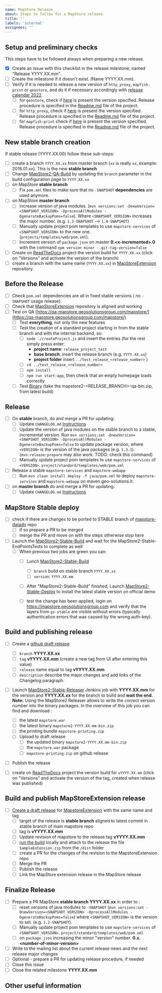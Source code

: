 ```yaml
---
name: MapStore Release
about: Steps to follow for a MapStore release
title: ''
labels: 'internal'
assignees: ''
---
```


## Setup and preliminary checks

This steps have to be followed always when preparing a new release.

- [x] Create an issue with this checklist in the release milestone, named "Release YYYY.XX.mm".
- [ ] Create the milestone if it doesn't exist. (Name YYYY.XX.mm).
- [ ] Verify if it is needed to release a new version of `http_proxy`, `mapfish-print` or `geostore`, and do it if necessary accordingly with [release calendar 2022](https://github.com/geosolutions-it/MapStore2/wiki/MapStore-Releases-2022).
  - [ ] for `geostore`, check if [here](https://maven.geo-solutions.it/it/geosolutions/geostore/geostore-webapp/) is present the version specified. Release procedure is specified in the [Readme.md](https://github.com/geosolutions-it/geostore) file of the project.
  - [ ] for `http_proxy`, check if [here](https://maven.geo-solutions.it/proxy/http_proxy/) is present the version specified. Release procedure is specified in the [Readme.md](https://github.com/geosolutions-it/http-proxy) file of the project.
  - [ ] for `mapfish-print` check if [here](https://maven.geo-solutions.it/proxy/http_proxy/) is present the version specified. Release procedure is specified in the [Readme.md](https://github.com/geosolutions-it/mapfish-print) file of the project.

## New stable branch creation

If stable release (YYYY.XX.00) follow these sub-steps:

- [ ] create a branch `YYYY.XX.xx` from master branch  (`xx` is really `xx`, example: 2018.01.xx). This is the new **stable branch**
- [ ] Change [MapStore2-QA-Build](http://build.geosolutionsgroup.com/view/MapStore/job/MapStore/view/MapStore%20QA/job/MapStore2-QA-Build/) by updating the `branch` parameter in the build configuration page to `YYYY.XX.xx`
- [ ] on MapStore **stable branch**
    - [ ] Fix `pom.xml` files to make sure that no `-SNAPSHOT` **dependencies** are used anymore.
- [ ] on MapStore **master branch**
    - [ ] increase version of java modules. (`mvn versions:set -DnewVersion=<SNAPSHOT_VERSION> -DprocessAllModules -DgenerateBackupPoms=false`). Where `<SNAPSHOT_VERSION>` increases the major number. (e.g. `1.3-SNAPSHOT` --> `1.4-SNAPSHOT`)
    - [ ] Manually update project pom templates to use `mapstore-services` of `<SNAPSHOT_VERSION>` to the new one. (`projects/templates/web/pom.xml`).
    - [ ] Increment version of `package.json` on master **0.&lt;x-incremented&gt;.0** with the command `npm version minor --git-tag-version=false`
- [ ] Create on [ReadTheDocs](https://readthedocs.org/projects/mapstore/) project the version build for `YYYY.XX.xx` (click on "Versions" and activate the version of the branch)
- [ ] create a branch with the same name (`YYYY.XX.xx`) in [MapStoreExtension](https://github.com/geosolutions-it/MapStoreExtension) repository.

## Before the Release

- [ ] Check `pom.xml` dependencies are all in fixed stable versions ( no `-SNAPSHOT` usage release).
- [ ] Check that [MapStoreExtension](https://github.com/geosolutions-it/MapStoreExtension) repository is aligned and working
- [ ] Test on QA [https://qa-mapstore.geosolutionsgroup.com/mapstore/](https://qa-mapstore.geosolutionsgroup.com/mapstore/)
  - [ ] Test **everything**, not only the new features
  - [ ] Test the creation of a standard project starting in from the stable branch and with the internal backend, so:
      - [ ] `node ./createProject.js` and insert the entries (for the rest simply press enter:
          - **project name**: `release_project_test`
          - **base branch**: insert the release branch (e.g. `YYYY.XX.xx`)
          - **project folder** insert `../test_release_<release_number>` )
      - [ ] `cd ../test_release_<release_number>`
      - [ ] `npm install`
      - [ ] `npm run start:app`, then check that an empty homepage loads correctly
  - [ ] Test [Binary](http://build.geosolutionsgroup.com/view/MapStore/job/MapStore/view/MapStore%20QA/job/MapStore2-QA-Build/) (take the mapstore2-<RELEASE_BRANCH>-qa-bin.zip, from latest build)

## Release

- [ ] On **stable** branch, do and merge a PR for updating:
  - [ ] Update `CHANGELOG.md` [Instructions](https://mapstore.readthedocs.io/en/latest/developer-guide/release/#changelog-generation)
  - [ ] Update the version of java modules on the stable branch to a stable, incremental version. Run `mvn versions:set -DnewVersion=<SNAPSHOT_VERSION> -DprocessAllModules -DgenerateBackupPoms=false` to update package version, where `<VERSION>` is the version of the java packages (e.g. `1.3.1`). (`mvn:release:prepare` may also work. TODO: check this command)
  - [ ] Manually update project pom templates to use `mapstore-services` of `<VERSION>`. `project/standard/templates/web/pom.xml`
- [ ] Release a stable `mapstore-services` and `mapstore-webapp`
  - [ ] Run `mvn clean install deploy -f java/pom.xml` to deploy `mapstore-services` and `mapstore-webapp` on maven.geo-solutions.it.
- [ ] on **master branch** do and merge a PR for updating:
  - [ ] Update `CHANGELOG.md` [Instructions](https://mapstore.readthedocs.io/en/latest/developer-guide/release/#changelog-generation)

## MapStore Stable deploy

- [ ] check if there are changes to be ported to STABLE branch of [mapstore-datadir](https://github.com/geosolutions-it/mapstore-datadir/tree/STABLE) repo
  - [ ] if so prepare a PR to be merged
  - [ ] merge the PR and move on with the steps otherwise stop here
- [ ] Launch the [MapStore2-Stable-Build](http://build.geosolutionsgroup.com/view/MapStore/job/MapStore/view/MapStore%20Stable/job/MapStore2-Stable-Build/) and wait for the MapStore2-Stable-EndPointsTests to complete as well
  - [ ] When previous two jobs are green you can:
    - [ ] Lunch [MapStore2-Stable-Build](http://build.geosolutionsgroup.com/view/MapStore/job/MapStore/view/MapStore%20QA/job/MapStore2-Stable-Build/)
      - [ ] `branch` build on stable branch `YYYY.XX.xx`
      - [ ] `version`: `YYYY.XX.mm`
    - [ ] After "MapStore2-Stable-Build" finished, Launch [MapStore2-Stable-Deploy](http://build.geosolutionsgroup.com/view/MapStore/job/MapStore/view/MapStore%20Stable/job/MapStore2-Stable-Deploy/) to install the latest stable version on official demo
    - [ ] test the change has been applied, login on https://mapstore.geosolutionsgroup.com and verify that the layers from `gs-stable` are visible without errors (typically authentication errors that was caused by the wrong auth-key).


## Build and publishing release

- [ ] Create a [github draft release](https://github.com/geosolutions-it/MapStore2/releases)
  - [ ] `branch` **YYYY.XX.xx**
  - [ ] `tag` **vYYYY.XX.mm** (create a new tag from UI after entering this value)
  - [ ] `release` name equal to tag **vYYYY.XX.mm**
  - [ ] `description` describe the major changes and add links of the Changelog paragraph.
- [ ] Launch [MapStore2-Stable-Releaser](http://build.geosolutionsgroup.com/view/MapStore/job/MapStore/view/MapStore%20Stable/job/MapStore2-Stable-Releaser/) Jenkins job with **YYYY.XX.mm** for the version and **YYYY.XX.xx** for the branch to build and  **wait the end**. **Note:** Using the MapStore2 Releaser allows to write the correct version number into the binary packages. In the overview of this job you can find and download :
  - [ ] the latest `mapstore.war`
  - [ ] the latest binary `mapstore2-YYYY.XX.mm-bin.zip`
  - [ ] the printing bundle `mapstore-printing.zip`
  - [ ] Upload to draft release
    - [ ] the updated binary `mapstore2-YYYY.XX.mm-bin.zip`
    - [ ] the `mapstore.war` package
    - [ ] `mapstore-printing.zip` on github release
- [ ] Publish the release
- [ ] create on [ReadTheDocs](https://readthedocs.org/projects/mapstore/) project the version build for `vYYYY.XX.mm` (click on "Versions" and activate the version of the tag, created when release was published)


## Build and publish MapStoreExtension release
- [ ] [Create a draft release](https://github.com/geosolutions-it/MapStoreExtension/releases/new) for [MapstoreExtension](https://github.com/geosolutions-it/MapStoreExtension) with the same name and tag
  - [ ] target of the release is **stable branch** aligned to latest commit in stable branch of main mapstore repo
  - [ ] tag is **vYYYY.XX.mm**
  - [ ] Update revision of mapstore to the release tag **vYYYY.XX.mm**
  - [ ] [run the build](https://github.com/geosolutions-it/MapStoreExtension#build-extension) locally and attach to the release the file `SampleExtension.zip` from the `/dist` folder
  - [ ] create a PR for the changes of the revision to the MapstoreExtension repo
  - [ ] Merge the PR
  - [ ] Publish the release
  - [ ] Link the MapStore extension release in the MapStore release

## Finalize Release
- [ ] Prepare a PR MapStore **stable branch** **YYYY.XX.xx** in order to :
    - [ ] reset versions of java modules to `-SNAPSHOT` (`mvn versions:set -DnewVersion=<SNAPSHOT_VERSION> -DprocessAllModules -DgenerateBackupPoms=false`) where `<SNAPSHOT_VERSION>` is the version to set. (e.g. `1.2-SNAPSHOT`).
    - [ ] Manually update project pom templates to use `mapstore-services` of `<SNAPSHOT_VERSION>`. `project/standard/templates/web/pom.xml`
    - [ ] on `package.json` increasing the minor "version" number. **0.x.&lt;number-of-minor-version&gt;**
- [ ] Write to the mailing list about the current release news and the next release major changes
- [ ] Optional - prepare a PR for updating release procedure, if needed
- [ ] Close this issue
- [ ] Close the related milestone **YYYY.XX.mm**

## Other useful information
<!-- error stack trace, screenshot, videos, or link to repository code are welcome -->
